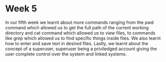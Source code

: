 # Week 5
In our fifth week we learnt about more commands ranging from the pwd command which allowed us to get the full path of the current working directory and cat command which allowed us to view files, to commands like grep which allowed us to find specific things inside files. We also learnt how to enter and save text in desired files. Lastly, we learnt about the concept of a superuser, superuser being a priviledged account giving the user complete control over the system and linked systems.
